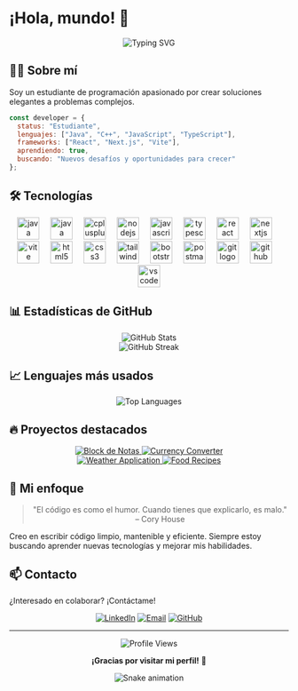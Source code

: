 # ¡Hola, mundo! 👋

<div align="center">
  <img src="https://readme-typing-svg.herokuapp.com?font=Fira+Code&pause=1000&color=0969DA&center=true&vCenter=true&width=435&lines=Estudiante+de+Programación;Desarrollador+Java+%7C+C%2B%2B;Frontend+con+React;Apasionado+por+el+código+limpio" alt="Typing SVG" />
</div>

## 👨‍💻 Sobre mí

Soy un estudiante de programación apasionado por crear soluciones elegantes a problemas complejos.

```javascript
const developer = {
  status: "Estudiante",
  lenguajes: ["Java", "C++", "JavaScript", "TypeScript"],
  frameworks: ["React", "Next.js", "Vite"],
  aprendiendo: true,
  buscando: "Nuevos desafíos y oportunidades para crecer"
};
```

## 🛠️ Tecnologías

<div align="center">

  <img src="https://cdn.jsdelivr.net/gh/devicons/devicon/icons/java/java-original.svg" height="40" alt="java logo"  />
  <img width="12" />
  <img src="https://icon.icepanel.io/Technology/svg/MySQL.svg" height="40" alt="java logo"  />
  <img width="12" />
  <img src="https://cdn.jsdelivr.net/gh/devicons/devicon/icons/cplusplus/cplusplus-original.svg" height="40" alt="cplusplus logo"  />
  <img width="12" />
  <img src="https://cdn.jsdelivr.net/gh/devicons/devicon/icons/nodejs/nodejs-original.svg" height="40" alt="nodejs logo"  />
  <img width="12" />
  <img src="https://cdn.jsdelivr.net/gh/devicons/devicon/icons/javascript/javascript-original.svg" height="40" alt="javascript logo"  />
  <img width="12" />
  <img src="https://cdn.jsdelivr.net/gh/devicons/devicon/icons/typescript/typescript-original.svg" height="40" alt="typescript logo"  />
  <img width="12" />
  <img src="https://cdn.jsdelivr.net/gh/devicons/devicon/icons/react/react-original.svg" height="40" alt="react logo"  />
  <img width="12">
  <img src="https://cdn.jsdelivr.net/gh/devicons/devicon/icons/nextjs/nextjs-original.svg" height="40" alt="nextjs logo"  />
  <img width="12" />
  <img src="https://icon.icepanel.io/Technology/svg/Vite.js.svg" height="40" alt="vite logo" />
  <img width="12" />
  <img src="https://cdn.jsdelivr.net/gh/devicons/devicon/icons/html5/html5-original.svg" height="40" alt="html5 logo"  />
  <img width="12" />
  <img src="https://cdn.jsdelivr.net/gh/devicons/devicon/icons/css3/css3-original.svg" height="40" alt="css3 logo"  />
  <img width="12" />
  <img src="https://icon.icepanel.io/Technology/svg/Tailwind-CSS.svg" height="40" alt="tailwindcss logo"  />
  <img width="12" />
  <img src="https://cdn.jsdelivr.net/gh/devicons/devicon/icons/bootstrap/bootstrap-original.svg" height="40" alt="bootstrap logo"  />
  <img width="12" />
  <img src="https://icon.icepanel.io/Technology/svg/Postman.svg" height="40" alt="postman logo" >
  <img width="12" />
  <img src="https://cdn.jsdelivr.net/gh/devicons/devicon/icons/git/git-original.svg" height="40" alt="git logo"  />
  <img width="12" />
  <img src="https://cdn.jsdelivr.net/gh/devicons/devicon/icons/github/github-original.svg" height="40" alt="github logo"  />
  <img width="12" />
  <img src="https://cdn.jsdelivr.net/gh/devicons/devicon/icons/vscode/vscode-original.svg" height="40" alt="vscode logo"  />  



</div>

## 📊 Estadísticas de GitHub

<div align="center">
  <img src="https://github-readme-stats.vercel.app/api?username=carloss765&show_icons=true&theme=tokyonight" alt="GitHub Stats" />
</div>

<div align="center">
  <img src="https://github-readme-streak-stats.herokuapp.com/?user=carloss765&theme=tokyonight" alt="GitHub Streak" />
</div>

## 📈 Lenguajes más usados

<div align="center">
  <img src="https://github-readme-stats.vercel.app/api/top-langs/?username=carloss765&layout=compact&theme=tokyonight" alt="Top Languages" />
</div>

## 🔥 Proyectos destacados

<div align="center">
  <a href="https://github.com/carloss765/Block_de_Notas">
    <img src="https://github-readme-stats.vercel.app/api/pin/?username=carloss765&repo=Block_de_Notas&theme=tokyonight" alt="Block de Notas" />
  </a>
  <a href="https://github.com/carloss765/Currency-Converter">
    <img src="https://github-readme-stats.vercel.app/api/pin/?username=carloss765&repo=Currency-Converter&theme=tokyonight" alt="Currency Converter" />
  </a>
</div>

<div align="center">
  <a href="https://github.com/carloss765/Weather-Application">
    <img src="https://github-readme-stats.vercel.app/api/pin/?username=carloss765&repo=Weather-Application&theme=tokyonight" alt="Weather Application" />
  </a>
  <a href="https://github.com/carloss765/Food-Recipes">
    <img src="https://github-readme-stats.vercel.app/api/pin/?username=carloss765&repo=Food-Recipes&theme=tokyonight" alt="Food Recipes" />
  </a>
</div>

## 💭 Mi enfoque

<div align="center">

> "El código es como el humor. Cuando tienes que explicarlo, es malo." – Cory House

</div>

Creo en escribir código limpio, mantenible y eficiente. Siempre estoy buscando aprender nuevas tecnologías y mejorar mis habilidades.

## 📫 Contacto

¿Interesado en colaborar? ¡Contáctame!

<div align="center">

  [![LinkedIn](https://img.shields.io/badge/-LinkedIn-0A66C2?style=for-the-badge&logo=linkedin&logoColor=white)](https://linkedin.com/in/tu-perfil)
  [![Email](https://img.shields.io/badge/-Email-EA4335?style=for-the-badge&logo=gmail&logoColor=white)](mailto:tu-email@ejemplo.com)
  [![GitHub](https://img.shields.io/badge/-GitHub-181717?style=for-the-badge&logo=github&logoColor=white)](https://github.com/carloss765)

</div>

---

<div align="center">
  <img src="https://komarev.com/ghpvc/?username=carloss765&color=blue&style=for-the-badge" alt="Profile Views" />
</div>

<div align="center">

  **¡Gracias por visitar mi perfil!** 🚀

  ![Snake animation](https://github.com/carloss765/carloss765/blob/output/github-contribution-grid-snake.svg)

</div>
